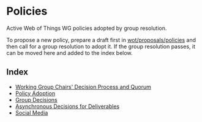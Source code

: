 # Policies
Active Web of Things WG policies adopted by group resolution.

To propose a new policy, prepare a draft first in [wot/proposals/policies](https://github.com/w3c/wot/tree/main/proposals/policies) and then
call for a group resolution to adopt it.  If the group resolution passes, it can be moved here and added to the index below.

## Index
* [Working Group Chairs' Decision Process and Quorum](chair-decision-process.md)
* [Policy Adoption](policy-adoption.md)
* [Group Decisions](decisions.md)
* [Asynchronous Decisions for Deliverables](async-decision.md)
* [Social Media](social-media.md)

